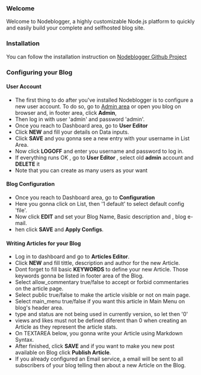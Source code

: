 ### Welcome

Welcome to Nodeblogger, a highly customizable Node.js platform to quickly and easily build your complete and selfhosted blog site.


### Installation

You can follow the installation instruction on [Nodeblogger Github Project](https://github.com/kortkamp/nodeblogger#technical)


### Configuring your Blog

#### User Account
- The first thing to do after you've installed Nodeblogger is to configure a new user account. To do so, go to [Admin area](http://localhost:3000/admin) or open you blog on browser and, in footer area, click **Admin**, 
- Then log in with user 'admin' and password 'admin'. 
- Once you reach to Dashboard area, go to **User Editor**
- Click **NEW** and fill your details on Data inputs.
- Click **SAVE** and you gonna see a new entry with your username in List Area.
- Now click **LOGOFF** and enter you username and password to log in. 
- If everything runs OK , go to **User Editor** , select old **admin** account and **DELETE** it
- Note that you can create as many users as your want

#### Blog Configuration
- Once you reach to Dashboard area, go to **Configuration**
- Here you gonna click on List, then '1 default' to select default config 'file'.
- Now click **EDIT** and set your Blog Name, Basic description and , blog e-mail.
- hen click  **SAVE**  and **Apply Configs**.

#### Writing Articles for your Blog
- Log in to dashboard and go to **Articles Editor**.
- Click **NEW** and fill tittle, description and author for the new Article.
- Dont forget to fill basic **KEYWORDS** to define your new Article. Those keywords gonna be listed in footer area of the Blog.
- Select allow_commentary true/false to accept or forbid commentaries on the article page.
- Select public true/false to make the article visible or not on main page.
- Select main_menu true/false if you want this article in Main Menu on blog's header area.
- type and status are not being used in currently version, so let then '0'
- views and likes must not be defined diferent than 0 when creating an Article as they represent the article stats.
- On TEXTAREA below, you gonna write your Article using Markdown Syntax.
- After finished, click **SAVE** and if you want to make you new post available on Blog click **Publish Article**. 
- If you already configured an Email service, a email will be sent to all subscribers of your blog telling then about a new Article on the Blog.






